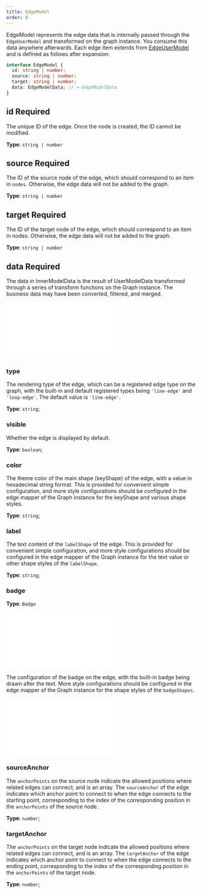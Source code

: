 ```yaml
---
title: EdgeModel
order: 8
---
```


EdgeModel represents the edge data that is internally passed through the `EdgeUserModel` and transformed on the graph instance. You consume this data anywhere afterwards. Each edge item extends from [EdgeUserModel](./EdgeUserModel.zh.md) and is defined as follows after expansion:

```typescript
interface EdgeModel {
  id: string | number;
  source: string | number;
  target: string | number;
  data: EdgeModelData; // = EdgeModelData
}
```

## id <Badge type="error">Required</Badge>

The unique ID of the edge. Once the node is created, the ID cannot be modified.

**Type**: `string | number`

## source <Badge type="error">Required</Badge>

The ID of the source node of the edge, which should correspond to an item in `nodes`. Otherwise, the edge data will not be added to the graph.

**Type**: `string | number`

## target <Badge type="error">Required</Badge>

The ID of the target node of the edge, which should correspond to an item in nodes. Otherwise, the edge data will not be added to the graph.

**Type**: `string | number`

## data <Badge type="error">Required</Badge>

The data in InnerModelData is the result of UserModelData transformed through a series of transform functions on the Graph instance. The business data may have been converted, filtered, and merged.

<embed src="../../common/DataAttrTips.en.md"></embed>

### type

The rendering type of the edge, which can be a registered edge type on the graph, with the built-in and default registered types being `'line-edge'` and `'loop-edge'`. The default value is `'line-edge'`.

**Type**: `string`;

### visible

Whether the edge is displayed by default.

**Type**: `boolean`;

### color

The theme color of the main shape (keyShape) of the edge, with a value in hexadecimal string format. This is provided for convenient simple configuration, and more style configurations should be configured in the edge mapper of the Graph instance for the keyShape and various shape styles.

**Type**: `string`;

### label

The text content of the `labelShape` of the edge. This is provided for convenient simple configuration, and more style configurations should be configured in the edge mapper of the Graph instance for the text value or other shape styles of the `labelShape`.

**Type**: `string`;

### badge

**Type**: `Badge`

<embed src="../../common/Badge.en.md"></embed>

The configuration of the badge on the edge, with the built-in badge being drawn after the text. More style configurations should be configured in the edge mapper of the Graph instance for the shape styles of the `badgeShapes`.

<embed src="../../common/DataIcon.en.md"></embed>

### sourceAnchor

The `anchorPoints` on the source node indicate the allowed positions where related edges can connect, and is an array. The `sourceAnchor` of the edge indicates which anchor point to connect to when the edge connects to the starting point, corresponding to the index of the corresponding position in the `anchorPoints` of the source node.

**Type**: `number`;

### targetAnchor

The `anchorPoints` on the target node indicate the allowed positions where related edges can connect, and is an array. The `targetAnchor` of the edge indicates which anchor point to connect to when the edge connects to the ending point, corresponding to the index of the corresponding position in the `anchorPoints` of the target node.

**Type**: `number`;
